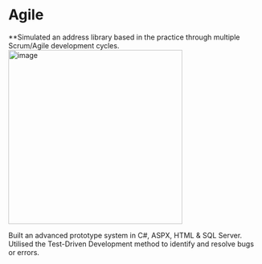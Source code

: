 # Agile

**Simulated an address library based in the practice through multiple Scrum/Agile development cycles.
<img width="346" alt="image" src="https://github.com/Darwjj/Agile/assets/82006604/7de8f20e-bbf8-44c4-8182-789457a872ed">


Built an advanced prototype system in C#, ASPX, HTML & SQL Server. 
Utilised the Test-Driven Development method to identify and resolve bugs or errors.
